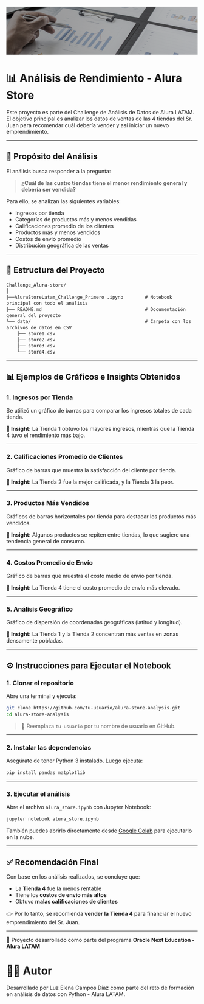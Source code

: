 ![Banner del proyecto](https://github.com/elenacampos89/Challenge_Alura_Store/blob/main/banner.png)



# 📊 Análisis de Rendimiento - Alura Store

Este proyecto es parte del Challenge de Análisis de Datos de Alura LATAM. El objetivo principal es analizar los datos de ventas de las 4 tiendas del Sr. Juan para recomendar cuál debería vender y así iniciar un nuevo emprendimiento.

---

## 🎯 Propósito del Análisis

El análisis busca responder a la pregunta:

> **¿Cuál de las cuatro tiendas tiene el menor rendimiento general y debería ser vendida?**

Para ello, se analizan las siguientes variables:
- Ingresos por tienda
- Categorías de productos más y menos vendidas
- Calificaciones promedio de los clientes
- Productos más y menos vendidos
- Costos de envío promedio
- Distribución geográfica de las ventas
---


## 📁 Estructura del Proyecto

```
Challenge_Alura-store/
│
├──AluraStoreLatam_Challenge_Primero .ipynb        # Notebook principal con todo el análisis
├── README.md                                      # Documentación general del proyecto
└── data/                                          # Carpeta con los archivos de datos en CSV
    ├── store1.csv
    ├── store2.csv
    ├── store3.csv     
    └── store4.csv
```

---

## 📊 Ejemplos de Gráficos e Insights Obtenidos

### 1. Ingresos por Tienda

Se utilizó un gráfico de barras para comparar los ingresos totales de cada tienda.

**📌 Insight:** La Tienda 1 obtuvo los mayores ingresos, mientras que la Tienda 4 tuvo el rendimiento más bajo.

---

### 2. Calificaciones Promedio de Clientes

Gráfico de barras que muestra la satisfacción del cliente por tienda.

**📌 Insight:** La Tienda 2 fue la mejor calificada, y la Tienda 3 la peor.

---

### 3. Productos Más Vendidos

Gráficos de barras horizontales por tienda para destacar los productos más vendidos.

**📌 Insight:** Algunos productos se repiten entre tiendas, lo que sugiere una tendencia general de consumo.

---

### 4. Costos Promedio de Envío

Gráfico de barras que muestra el costo medio de envío por tienda.

**📌 Insight:** La Tienda 4 tiene el costo promedio de envío más elevado.

---

### 5. Análisis Geográfico

Gráfico de dispersión de coordenadas geográficas (latitud y longitud).

**📌 Insight:** La Tienda 1 y la Tienda 2 concentran más ventas en zonas densamente pobladas.

---

## ⚙️ Instrucciones para Ejecutar el Notebook

### 1. Clonar el repositorio

Abre una terminal y ejecuta:

```bash
git clone https://github.com/tu-usuario/alura-store-analysis.git
cd alura-store-analysis
```

> 🔁 Reemplaza `tu-usuario` por tu nombre de usuario en GitHub.

---

### 2. Instalar las dependencias

Asegúrate de tener Python 3 instalado. Luego ejecuta:

```bash
pip install pandas matplotlib
```

---

### 3. Ejecutar el análisis

Abre el archivo `alura_store.ipynb` con Jupyter Notebook:

```bash
jupyter notebook alura_store.ipynb
```

También puedes abrirlo directamente desde [Google Colab](https://colab.research.google.com/) para ejecutarlo en la nube.

---

## ✅ Recomendación Final

Con base en los análisis realizados, se concluye que:

- La **Tienda 4** fue la menos rentable  
- Tiene los **costos de envío más altos**  
- Obtuvo **malas calificaciones de clientes**  

👉 Por lo tanto, se recomienda **vender la Tienda 4** para financiar el nuevo emprendimiento del Sr. Juan.

---

📘 Proyecto desarrollado como parte del programa **Oracle Next Education - Alura LATAM**








# 👩‍💻 Autor
Desarrollado por Luz Elena Campos Díaz como parte del reto de formación en análisis de datos con Python - Alura LATAM.


